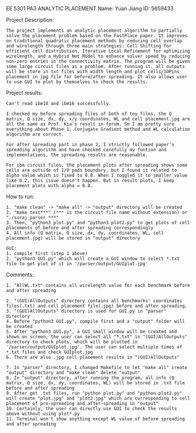 EE 5301 PA3  ANALYTIC PLACEMENT
Name: Yuan Jiang
ID: 5659433

Project Description:

    The project implements an analytic placement algorithm to partially solve the placement problem based on the FastPlace paper. It improves on traditional quadratic placement methods by reducing cell overlap and wirelength through three main strategies: Cell Shifting for efficient cell distribution, Iterative Local Refinement for optimizing wirelength, and a Hybrid Net Model to enhance solver speed by reducing non-zero entries in the connectivity matrix. The program will be given some large circuit files as a problem. After running it, all outputs will be store in txt files with width length and plot cells/IOPins placement in jpg file for before/after spreading. It also allows user to use GUI to plot by themselves to check the results.

Project results:

    Can't read ibm10 and ibm16 successfully.

    I checked my before spreading files of both of toy files, the Q matrix, Q size, dx, dy, x/y coordinates, WL and cell placement.jpg are all the same as Prof. Kia's result in forum. So I am pretty sure everything about Phase 1, Conjugate Gradient method and WL calculation algorithm are correct.

    For after spreading part in phase 2, I strictly followed paper's spreading algorithm and have checked carefully my funtion and implementations, the spreading results are reasonable.

    For ibm circuit files, the placement plots after spreading shows some cells are outside of I/O pads boundary, but I found it related to alpha value which is fixed to 0.8. When I toggled it to smaller value like 0.2, this issue doesn't happen. But in result plots, I keep placement plots with alpha = 0.8.

How to run:

    1. "make clean" -> "make all" -> "output" directory will be created
    2. "make test***" (*** is the circuit file name without extension) or "./suraj_parser ***"
    3. Then, "python3 plot.py" and "python3 plot2.py" to get plots of cell placements of before and after spreading correspondingly
    4. All info (Q matrix, Q size, dx, dy, coordinates, WL, cell placement.jpg) will be stored in "output" directory

    GUI:
    1. compile first (step 1 above)
    2. "python3 GUI.py" which will create a GUI window to select *.txt file to get plot of it in '/parser/output/GUIplot.jpg'

Comments:

    1. "AllWL.txt" contains all wirelength value for each benchmark before and after spreading

    2. "(GUI)AllOutputs" directory contains all benchmarks' coordinates files(.txt) and cell placement file(.jpg) before and after spreading.
    3. "(GUI)AllOutputs" directory is used for GUI.py in "parser" directory
    4. Before "python3 GUI.py", compile first and a "output" folder will be created
    5. After "python3 GUI.py", a GUI small window will be created and shown on screen, the user can select all "*.txt" in "(GUI)AllOutputs" directory to check plots, which will be plotted in '/parser/output/GUIplot.jpg'. The user can select multiple times of *.txt files and check GUIplot.jpg
    6. There are also .jpg cell placement results in "(GUI)AllOutputs"

    7. In "parser" directory, I changed Makefile to let "make all" create "output" directory and "make clean" delete "output"
    8. In "output" directory, after running the program, all info (Q matrix, Q size, dx, dy, coordinates, WL) will be stored in .txt file before and after spreading
    9. After get .txt files, run "python plot.py" and "python plot2.py" will create "plot.jpg" and "plot2.jpg" which are corresponding to cell placement of pre-spreading and after-spreading in "output"
    10. Certainly, the user can directly use GUI to check the results above without using plot*.py
    11. Terminal won't show anything except WL value of before spreading and after spreading